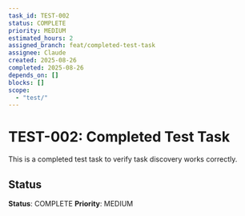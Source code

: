 ```yaml
---
task_id: TEST-002
status: COMPLETE
priority: MEDIUM
estimated_hours: 2
assigned_branch: feat/completed-test-task
assignee: Claude
created: 2025-08-26
completed: 2025-08-26
depends_on: []
blocks: []
scope:
  - "test/"
---
```


# TEST-002: Completed Test Task

This is a completed test task to verify task discovery works correctly.

## Status
**Status**: COMPLETE
**Priority**: MEDIUM